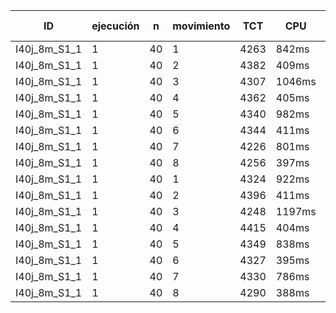 |    ID  | ejecución | n | movimiento | TCT | CPU | límite iteraciones |
|------------|------------|---|-----------|-----|-----|---------------|
| I40j_8m_S1_1 | 1 | 40 | 1 | 4263 | 842ms | 10 |
| I40j_8m_S1_1 | 1 | 40 | 2 | 4382 | 409ms | 10 |
| I40j_8m_S1_1 | 1 | 40 | 3 | 4307 | 1046ms | 10 |
| I40j_8m_S1_1 | 1 | 40 | 4 | 4362 | 405ms | 10 |
| I40j_8m_S1_1 | 1 | 40 | 5 | 4340 | 982ms | 10 |
| I40j_8m_S1_1 | 1 | 40 | 6 | 4344 | 411ms | 10 |
| I40j_8m_S1_1 | 1 | 40 | 7 | 4226 | 801ms | 10 |
| I40j_8m_S1_1 | 1 | 40 | 8 | 4256 | 397ms | 10 |
| I40j_8m_S1_1 | 1 | 40 | 1 | 4324 | 922ms | 10 |
| I40j_8m_S1_1 | 1 | 40 | 2 | 4396 | 411ms | 10 |
| I40j_8m_S1_1 | 1 | 40 | 3 | 4248 | 1197ms | 10 |
| I40j_8m_S1_1 | 1 | 40 | 4 | 4415 | 404ms | 10 |
| I40j_8m_S1_1 | 1 | 40 | 5 | 4349 | 838ms | 10 |
| I40j_8m_S1_1 | 1 | 40 | 6 | 4327 | 395ms | 10 |
| I40j_8m_S1_1 | 1 | 40 | 7 | 4330 | 786ms | 10 |
| I40j_8m_S1_1 | 1 | 40 | 8 | 4290 | 388ms | 10 |
